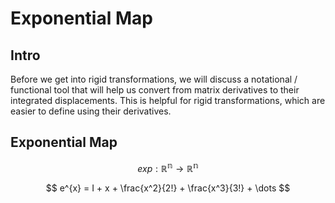 # Exponential Map

## Intro

Before we get into rigid transformations, we will discuss a notational / functional tool that will help us convert from matrix derivatives to their integrated displacements. This is helpful for rigid transformations, which are easier to define using their derivatives.

## Exponential Map

$$exp : \mathbb{R^n} \rightarrow \mathbb{R^n}$$

$$
e^{x} = I + x + \frac{x^2}{2!} + \frac{x^3}{3!} + \dots
$$

